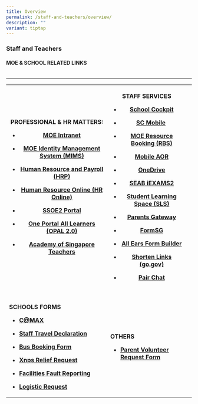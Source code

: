 ```yaml
---
title: Overview
permalink: /staff-and-teachers/overview/
description: ""
variant: tiptap
---
```

<h3>Staff and Teachers</h3>
<h4>MOE &amp; SCHOOL RELATED LINKS</h4>
<table style="width: 0px">
<colgroup></colgroup>
<tbody>
<tr></tr>
</tbody>
</table>
<hr>
<table style="minWidth: 75px">
<colgroup>
<col>
<col>
<col>
</colgroup>
<tbody>
<tr>
<th rowspan="1" colspan="1">
<p><strong>PROFESSIONAL &amp; HR MATTERS:</strong>
</p>
<ul data-tight="true" class="tight">
<li>
<p><a href="https://intranet.moe.gov.sg" rel="noopener nofollow" target="_blank">MOE Intranet</a>
</p>
</li>
<li>
<p><a href="https://portal.mims.moe.gov.sg" rel="noopener nofollow" target="_blank">MOE Identity Management System (MIMS)</a>
</p>
</li>
<li>
<p><a href="https://www.hrp.gov.sg/hrp/#/" rel="noopener nofollow" target="_blank">Human Resource and Payroll (HRP)</a>
</p>
</li>
<li>
<p><a href="https://intranet.moe.gov.sg/hronline/pages/home.aspx" rel="noopener nofollow" target="_blank">Human Resource Online (HR Online)</a>
</p>
</li>
<li>
<p><a href="https://ssoe2.moe.edu.sg" rel="noopener nofollow" target="_blank">SSOE2 Portal</a>
</p>
</li>
<li>
<p><a href="https://idm.opal2.moe.edu.sg/" rel="noopener nofollow" target="_blank">One Portal All Learners (OPAL 2.0)</a>
</p>
</li>
<li>
<p><a href="https://academyofsingaporeteachers.moe.edu.sg/" rel="noopener nofollow" target="_blank">Academy of Singapore Teachers</a>
</p>
</li>
</ul>
</th>
<th rowspan="1" colspan="1">
<p><strong>STAFF SERVICES</strong>
</p>
<ul data-tight="true" class="tight">
<li>
<p><a href="https://schoolcockpit.moe.gov.sg/" rel="noopener nofollow" target="_blank">School Cockpit</a>
</p>
</li>
<li>
<p><a href="https://scmobile.moe.edu.sg/login" rel="noopener nofollow" target="_blank">SC Mobile</a>&nbsp;</p>
</li>
<li>
<p><a href="https://rbs.avero-tech.com/" rel="noopener nofollow" target="_blank">MOE Resource Booking (RBS)</a>
</p>
</li>
<li>
<p><a href="https://www.gebiz.gov.sg/egov/" rel="noopener nofollow" target="_blank">Mobile AOR</a>
</p>
</li>
<li>
<p><a href="https://onedrive.live.com/login/" rel="noopener nofollow" target="_blank">OneDrive</a>
</p>
</li>
<li>
<p><a href="https://iexams.seab.gov.sg/" rel="noopener nofollow" target="_blank">SEAB iEXAMS2</a>
</p>
</li>
<li>
<p><a href="https://vle.learning.moe.edu.sg/login" rel="noopener nofollow" target="_blank">Student Learning Space (SLS)</a>
</p>
</li>
<li>
<p><a href="https://pg.moe.edu.sg/" rel="noopener nofollow" target="_blank">Parents Gateway</a>
</p>
</li>
<li>
<p><a href="https://form.gov.sg/" rel="noopener nofollow" target="_blank">FormSG</a>
</p>
</li>
<li>
<p><a href="https://forms.moe.edu.sg/" rel="noopener nofollow" target="_blank">All Ears Form Builder</a>
</p>
</li>
<li>
<p><a href="https://go.gov.sg/#/" rel="noopener nofollow" target="_blank">Shorten Links (go.gov)</a>
</p>
</li>
<li>
<p><a href="https://pair.gov.sg/login" rel="noopener nofollow" target="_blank">Pair Chat</a>
</p>
</li>
</ul>
</th>
<th rowspan="1" colspan="1">
<p></p>
</th>
</tr>
<tr>
<td rowspan="1" colspan="1">
<p></p>
</td>
<td rowspan="1" colspan="1">
<p></p>
</td>
<td rowspan="1" colspan="1">
<p></p>
</td>
</tr>
<tr>
<td rowspan="1" colspan="1">
<p><strong>SCHOOLS FORMS</strong>
</p>
<ul data-tight="true" class="tight">
<li>
<p><strong><a href="https://sites.google.com/moe.edu.sg/communication-channel-teachers/home?authuser=1" rel="noopener nofollow" target="_blank">C@MAX</a></strong>
</p>
</li>
<li>
<p><strong><a href="https://form.gov.sg/6642d3a1048abac439daaf13" rel="noopener nofollow" target="_blank">Staff Travel Declaration</a></strong>
</p>
</li>
<li>
<p><strong><a href="https://docs.google.com/forms/d/1qYdbi7NHF5L_oGCV2K5MqR5j0ttNFn9a0O-CJLoCg1E/viewform" rel="noopener noreferrer nofollow" target="_blank">Bus Booking Form</a></strong>
</p>
</li>
<li>
<p><strong><a href="http://for.edu.sg/xnpsreliefrequest" rel="noopener noreferrer nofollow" target="_blank">Xnps Relief Request</a></strong>
</p>
</li>
<li>
<p><strong><a href="https://form.gov.sg/6716e3a8552a6bd134e34aad" rel="noopener noreferrer nofollow" target="_blank">Facilities Fault Reporting</a></strong>
</p>
</li>
<li>
<p><strong><a href="https://form.gov.sg/677b38ce53af8180d88c916e" rel="noopener noreferrer nofollow" target="_blank">Logistic Request</a></strong>
</p>
</li>
</ul>
</td>
<td rowspan="1" colspan="1">
<p><strong>OTHERS</strong>
</p>
<ul data-tight="true" class="tight">
<li>
<p><strong><a href="https://goo.gl/forms/0FMptHySCjBxd0kI3" rel="noopener noreferrer nofollow" target="_blank">Parent Volunteer Request Form</a></strong>
</p>
</li>
</ul>
</td>
<td rowspan="1" colspan="1">
<p></p>
</td>
</tr>
</tbody>
</table>
<p></p>
<p></p>
<p></p>